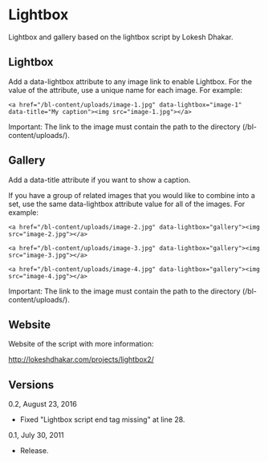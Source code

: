 Lightbox
==========

Lightbox and gallery based on the lightbox script by Lokesh Dhakar.

Lightbox
--------

Add a data-lightbox attribute to any image link to enable Lightbox. For the value of the attribute, use a unique name for each image. For example:

`<a href="/bl-content/uploads/image-1.jpg" data-lightbox="image-1" data-title="My caption"><img src="image-1.jpg"></a>`

Important: The link to the image must contain the path to the directory (/bl-content/uploads/).

Gallery
-------

Add a data-title attribute if you want to show a caption.
    
If you have a group of related images that you would like to combine into a set, use the same data-lightbox attribute value for all of the images. For example:

`<a href="/bl-content/uploads/image-2.jpg" data-lightbox="gallery"><img src="image-2.jpg"></a>`

`<a href="/bl-content/uploads/image-3.jpg" data-lightbox="gallery"><img src="image-3.jpg"></a>`

`<a href="/bl-content/uploads/image-4.jpg" data-lightbox="gallery"><img src="image-4.jpg"></a>`

Important: The link to the image must contain the path to the directory (/bl-content/uploads/).

Website
-------

Website of the script with more information:

http://lokeshdhakar.com/projects/lightbox2/

Versions
--------

0.2, August 23, 2016
- Fixed "Lightbox script end tag missing" at line 28.

0.1, July 30, 2011
- Release.
